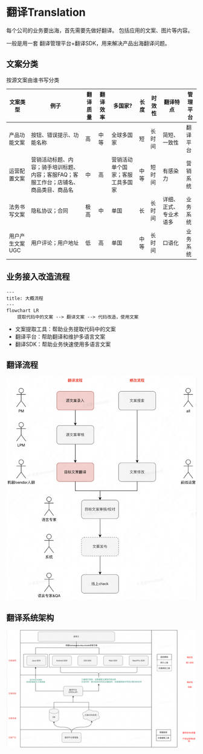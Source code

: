 # 翻译Translation
每个公司的业务要出海，首先需要先做好翻译。
包括应用的文案、图片等内容。

一般是用一套 翻译管理平台+翻译SDK，用来解决产品出海翻译问题。



## 文案分类

按源文案由谁书写分类

| 文案类型 | 例子 | 翻译质量| 翻译效率 | 多国家?  | 长度 | 时效性 | 翻译特点 | 管理平台 |
| --- | --- | --- | --- | --- | --- | --- |  --- | --- |
| 产品功能文案 | 按钮、错误提示、功能名称 | 高 | 中等 | 全球多国家 | 短 | 长时间 | 简短、一致性 | 翻译平台 |
| 运营配置文案 | 营销活动标题、内容；骑手培训标题、内容；客服FAQ；客服工作台；店铺名、商品类目、商品名 | 中| 高 | 营销活动单个国家；客服工具多国家  | 中等 | 短时间 | 有感染力 | 营销系统 |
| 法务书写文案 | 隐私协议；合同 | 极高 | 中 | 单国 | 长 | 长时间 | 详细、正式、专业术语多 | 业务系统 |
| 用户产生文案UGC | 用户评论；用户地址 | 低 | 高 | 单国 | 中等 | 长时间 | 口语化 | 业务系统 |



## 业务接入改造流程
```mermaid
---
title: 大概流程
---
flowchart LR
    提取代码中的文案 --> 翻译文案 --> 代码改造，使用文案
```

- 文案提取工具：帮助业务提取代码中的文案
- 翻译平台：帮助翻译和维护多语言文案
- 翻译SDK：帮助业务快速使用多语言文案

## 翻译流程
![翻译流程](翻译流程.png)

## 翻译系统架构
![翻译系统架构](翻译架构.png)